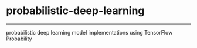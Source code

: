 # probabilistic-deep-learning
---

probabilistic deep learning model implementations using TensorFlow Probability
